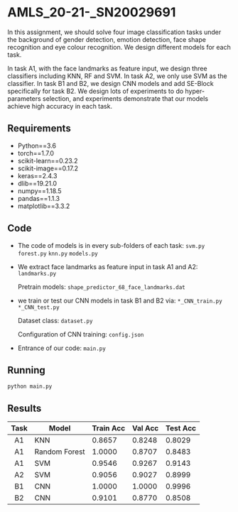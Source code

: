 # AMLS_20-21-_SN20029691


In this assignment, we should solve four image classification tasks under the background of gender detection, emotion detection,  face shape recognition and eye colour recognition. We design different models for each task. 

In task A1, with the face landmarks as feature input, we design three classifiers including KNN, RF and SVM. In task A2, we only use SVM as the classifier. In task B1 and B2, we design CNN models and add SE-Block specifically for task B2. We design lots of experiments to do hyper-parameters selection, and experiments demonstrate that our models achieve high accuracy in each task.


## Requirements

* Python==3.6
* torch==1.7.0
* scikit-learn==0.23.2
* scikit-image==0.17.2
* keras==2.4.3
* dlib==19.21.0
* numpy==1.18.5
* pandas==1.1.3
* matplotlib==3.3.2

## Code
* The code of models is in every sub-folders of each task: `svm.py` `forest.py` `knn.py` `models.py`
* We extract face landmarks as feature input in task A1 and A2: `landmarks.py`

	Pretrain models: `shape_predictor_68_face_landmarks.dat`
* we train or test our CNN models in task B1 and B2 via: `*_CNN_train.py` `*_CNN_test.py`

	Dataset class: `dataset.py`

	Configuration of CNN training: `config.json`
* Entrance of our code: `main.py`

## Running
	python main.py

## Results

| Task | Model         | Train Acc | Val Acc | Test Acc |
|:----:|---------------|-----------|---------|----------|
|  A1  | KNN           | 0.8657    | 0.8248  | 0.8029   |
|  A1  | Random Forest | 1.0000    | 0.8707  | 0.8483   |
|  A1  | SVM           | 0.9546    | 0.9267  | 0.9143   |
|  A2  | SVM           | 0.9056    | 0.9027  | 0.8999   |
|  B1  | CNN           | 1.0000    | 1.0000  | 0.9996   |
|  B2  | CNN           | 0.9101    | 0.8770  | 0.8508   |
